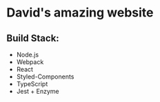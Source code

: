 # David's amazing website

## Build Stack:
- Node.js
- Webpack
- React
- Styled-Components
- TypeScript
- Jest + Enzyme
